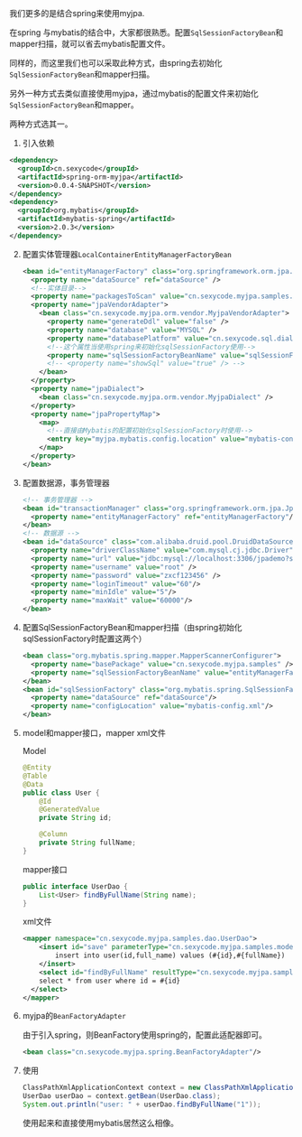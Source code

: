 我们更多的是结合spring来使用myjpa.

在spring 与mybatis的结合中，大家都很熟悉。配置`SqlSessionFactoryBean`和mapper扫描，就可以省去mybatis配置文件。

同样的，而这里我们也可以采取此种方式，由spring去初始化`SqlSessionFactoryBean`和mapper扫描。

另外一种方式去类似直接使用myjpa，通过mybatis的配置文件来初始化`SqlSessionFactoryBean`和mapper。

两种方式选其一。

1.  引入依赖

   ```xml
   <dependency>
     <groupId>cn.sexycode</groupId>
     <artifactId>spring-orm-myjpa</artifactId>
     <version>0.0.4-SNAPSHOT</version>
   </dependency>
   <dependency>
     <groupId>org.mybatis</groupId>
     <artifactId>mybatis-spring</artifactId>
     <version>2.0.3</version>
   </dependency>
   ```

2. 配置实体管理器`LocalContainerEntityManagerFactoryBean`

   ```xml
   <bean id="entityManagerFactory" class="org.springframework.orm.jpa.LocalContainerEntityManagerFactoryBean">
     <property name="dataSource" ref="dataSource" />
     <!--实体目录-->
     <property name="packagesToScan" value="cn.sexycode.myjpa.samples.model" />
     <property name="jpaVendorAdapter">
       <bean class="cn.sexycode.myjpa.orm.vendor.MyjpaVendorAdapter">
         <property name="generateDdl" value="false" />
         <property name="database" value="MYSQL" />
         <property name="databasePlatform" value="cn.sexycode.sql.dialect.MySQLDialect" />
         <!--这个属性当使用spring来初始化sqlSessionFactory使用-->
         <property name="sqlSessionFactoryBeanName" value="sqlSessionFactory"/>
         <!-- <property name="showSql" value="true" /> -->
       </bean>
     </property>
     <property name="jpaDialect">
       <bean class="cn.sexycode.myjpa.orm.vendor.MyjpaDialect" />
     </property>
     <property name="jpaPropertyMap">
       <map>
         <!--直接由Mybatis的配置初始化sqlSessionFactory时使用-->
         <entry key="myjpa.mybatis.config.location" value="mybatis-config.xml" />
       </map>
     </property>
   </bean>
   ```

3. 配置数据源，事务管理器

   ```xml
   <!-- 事务管理器 -->
   <bean id="transactionManager" class="org.springframework.orm.jpa.JpaTransactionManager">
     <property name="entityManagerFactory" ref="entityManagerFactory"/>
   </bean>
   <!-- 数据源 -->
   <bean id="dataSource" class="com.alibaba.druid.pool.DruidDataSource" init-method="init" destroy-method="close">
     <property name="driverClassName" value="com.mysql.cj.jdbc.Driver" />
     <property name="url" value="jdbc:mysql://localhost:3306/jpademo?serverTimezone=Asia/Shanghai&amp;useUnicode=true&amp;characterEncoding=utf8&amp;useSSL=false" />
     <property name="username" value="root" />
     <property name="password" value="zxcf123456" />
     <property name="loginTimeout" value="60"/>
     <property name="minIdle" value="5"/>
     <property name="maxWait" value="60000"/>
   </bean>
   
   ```
   
4.    配置SqlSessionFactoryBean和mapper扫描（由spring初始化sqlSessionFactory时配置这两个）

      ```xml
      <bean class="org.mybatis.spring.mapper.MapperScannerConfigurer">
        <property name="basePackage" value="cn.sexycode.myjpa.samples" />
        <property name="sqlSessionFactoryBeanName" value="entityManagerFactory"/>
      </bean>
      <bean id="sqlSessionFactory" class="org.mybatis.spring.SqlSessionFactoryBean">
        <property name="dataSource" ref="dataSource"/>
        <property name="configLocation" value="mybatis-config.xml"/>
      </bean>
      ```

5.  model和mapper接口，mapper xml文件

    Model

    ```java
    @Entity
    @Table
    @Data
    public class User {
        @Id
        @GeneratedValue
        private String id;
    
        @Column
        private String fullName;
    }
    ```

    mapper接口

    ```java
    public interface UserDao {
        List<User> findByFullName(String name);
    }
    ```

    xml文件

    ```xml
    <mapper namespace="cn.sexycode.myjpa.samples.dao.UserDao">
        <insert id="save" parameterType="cn.sexycode.myjpa.samples.model.User">
            insert into user(id,full_name) values (#{id},#{fullName})
        </insert>
        <select id="findByFullName" resultType="cn.sexycode.myjpa.samples.model.User">
        select * from user where id = #{id}
      </select>
    </mapper>
    ```

6.  myjpa的`BeanFactoryAdapter`

    由于引入spring，则BeanFactory使用spring的，配置此适配器即可。

    ```xml
    <bean class="cn.sexycode.myjpa.spring.BeanFactoryAdapter"/>
    ```

    

    

7.  使用

    ```java
    ClassPathXmlApplicationContext context = new ClassPathXmlApplicationContext("app.xml");
    UserDao userDao = context.getBean(UserDao.class);
    System.out.println("user: " + userDao.findByFullName("1"));
    ```

    使用起来和直接使用mybatis居然这么相像。
